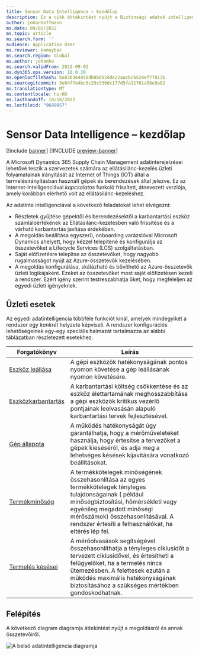 ```yaml
---
title: Sensor Data Intelligence – kezdőlap
description: Ez a cikk áttekintést nyújt a Biztonsági adatok intelligenciája funkcióról. A szervezetek ennek a funkciónak az segítségével hajtják meg az üzleti folyamatokat a Microsoftban Dynamics 365 Supply Chain Management, a termelésben található gépek és berendezések Internet of Things (Internet of Things) jelzései alapján.
author: johanhoffmann
ms.date: 09/02/2022
ms.topic: article
ms.search.form: ''
audience: Application User
ms.reviewer: kamaybac
ms.search.region: Global
ms.author: johanho
ms.search.validFrom: 2022-09-02
ms.dyn365.ops.version: 10.0.30
ms.openlocfilehash: ba030364056db8b0524de22aacbc6528ef77813b
ms.sourcegitcommit: 3e04f7e4bc0c29c936dc177d5fa11761a58e9a02
ms.translationtype: MT
ms.contentlocale: hu-HU
ms.lasthandoff: 10/18/2022
ms.locfileid: "9689857"
---
```

# <a name="sensor-data-intelligence-home-page"></a>Sensor Data Intelligence – kezdőlap

[!include [banner](../includes/banner.md)]
[!INCLUDE [preview-banner](../includes/preview-banner.md)]
<!-- KFM: Preview until further notice -->

A Microsoft Dynamics 365 Supply Chain Management adatinterejelzései lehetővé teszik a szervezetek számára az ellátásilánc-kezelés üzleti folyamatainak irányítását az Internet of Things (IOT) által a termelésirányításban használt gépek és berendezések által jelezve. Ez az Internet-intelligenciával *kapcsolatos* funkció frissített, átnevezett verziója, amely korábban elérhető volt az ellátásilánc-kezeléshez.

Az adatinte intelligenciával a következő feladatokat lehet elvégezni:

- Részletek gyűjtése gépektől és berendezésektől a karbantartási eszköz számlálóértékének az Ellátásilánc-kezelésben való frissítése és a várható karbantartás javítása érdekében.
- A megoldás beállítása egyszerű, onboarding varázslóval Microsoft Dynamics ahelyett, hogy kézzel telepítené és konfigurálja az összetevőket a Lifecycle Services (LCS) szolgáltatásban.
- Saját előfizetésre telepítse az összetevőket, hogy nagyobb rugalmasságot nyújt az Azure-összetevők kezelésében.
- A megoldás konfigurálása, skálázható és bővíthető az Azure-összetevők üzleti logikájaként. Ezeket az összetevőket most saját előfizetésen kezeli a rendszer. Ezért igény szerint testreszabhatja őket, hogy megfeleljen az egyedi üzleti igényeknek.

## <a name="business-scenarios"></a>Üzleti esetek

Az egyedi adatintelligencia többféle funkciót kínál, amelyek mindegyikét a rendszer egy *konkrét* helyzete képviseli. A rendszer konfigurációs lehetőségeinek egy-egy speciális halmazát tartalmazza az alábbi táblázatban részletezett esetekhez.

| Forgatókönyv | Leírás |
|---|---|
| [Eszköz leállása](sdi-scenario-asset-downtime.md) | A gépi eszközök hatékonyságának pontos nyomon követése a gép leállásának nyomon követésére. |
| [Eszközkarbantartás](sdi-scenario-asset-maintenance.md) | A karbantartási költség csökkentése és az eszköz élettartamának meghosszabbítása a gépi eszközök kritikus vezérlő pontjainak leolvasásán alapuló karbantartási tervek fejlesztésével. |
| [Gép állapota](sdi-scenario-equipment-downtime.md) | A működés hatékonyságát úgy garantálhatja, hogy a mérőműveleteket használja, hogy értesítse a tervezőket a gépek kieséséről, és adja meg a lehetséges késések kijavítására vonatkozó beállításokat. |
| [Termékminőség](sdi-scenario-product-quality.md) | A termékkötelegek minőségének összehasonlítása az egyes termékkötelegek tényleges tulajdonságainak ( például minőségbiztosítási, hőmérsékleti vagy egyénileg megadott minőségi mérőszámok) összehasonlításával. A rendszer értesíti a felhasználókat, ha eltérés lép fel. |
| [Termelés késései](sdi-scenario-production-delays.md) | A mérőolvasások segítségével összehasonlíthatja a tényleges ciklusidőt a tervezett ciklusidővel, és értesítheti a felügyelőket, ha a termelés nincs ütemezésben. A felettesek ezután a működés maximális hatékonyságának biztosításához a szükséges mértékben gondoskodhatnak. |

## <a name="architecture"></a>Felépítés

A következő diagram diagramja áttekintést nyújt a megoldásról és annak összetevőiről.

![A belső adatintelligencia diagramja](media/sdi-architecture.png "Belső adatintelligencia -diagram")
